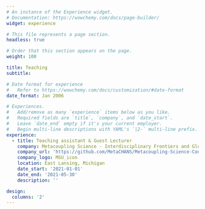 ```yaml
---
# An instance of the Experience widget.
# Documentation: https://wowchemy.com/docs/page-builder/
widget: experience

# This file represents a page section.
headless: true

# Order that this section appears on the page.
weight: 100

title: Teaching
subtitle:

# Date format for experience
#   Refer to https://wowchemy.com/docs/customization/#date-format
date_format: Jan 2006

# Experiences.
#   Add/remove as many `experience` items below as you like.
#   Required fields are `title`, `company`, and `date_start`.
#   Leave `date_end` empty if it's your current employer.
#   Begin multi-line descriptions with YAML's `|2-` multi-line prefix.
experience:
  - title: Teaching assistant & Guest Lecturer
    company: Metacoupling Science - Interdisciplinary Frontiers and Global Applications
    company_url: 'https://github.com/MetaCHANS/Metacoupling-Science-Course'
    company_logo: MSU_icon
    location: East Lansing, Michigan
    date_start: '2021-01-01'
    date_end: '2021-05-30'
    description: ''

design:
  columns: '2'
---
```

